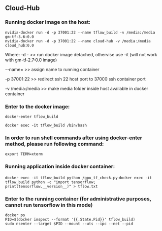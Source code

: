 ## Cloud-Hub
### Running docker image on the host:
```
nvidia-docker run -d -p 37001:22 --name tflow_build -v /media:/media gm-tf-3.6:0.0
nvidia-docker run -d -p 37001:22 --name cloud-hub -v /media:/media cloud_hub:0.0
```
Where: -d - >> run docker image detached, othervise use -it (will not work with gm-tf-2.7:0.0 image)

--name= >> assign name to running container

-p 37001:22 >> redirect ssh 22 host port to 37000 ssh container port

-v /media:/media >> make media folder inside host available in docker container

### Enter to the docker image:
`docker-enter tflow_build`

`docker exec -it tflow_build /bin/bash`
### In order to run shell commands after using docker-enter method, please run following command:
`export TERM=xterm`
### Running application inside docker container:
`docker exec -it tflow_build python /gpu_tf_check.py`
`docker exec -it tflow_build python -c "import tensorflow; print(tensorflow.__version__)" > tflow.txt`
### Enter to the running container (for administrative purposes, cannot run tensorflow in this mode)
```
docker ps
PID=$(docker inspect --format '{{.State.Pid}}' tflow_build)
sudo nsenter --target $PID --mount --uts --ipc --net --pid
```
